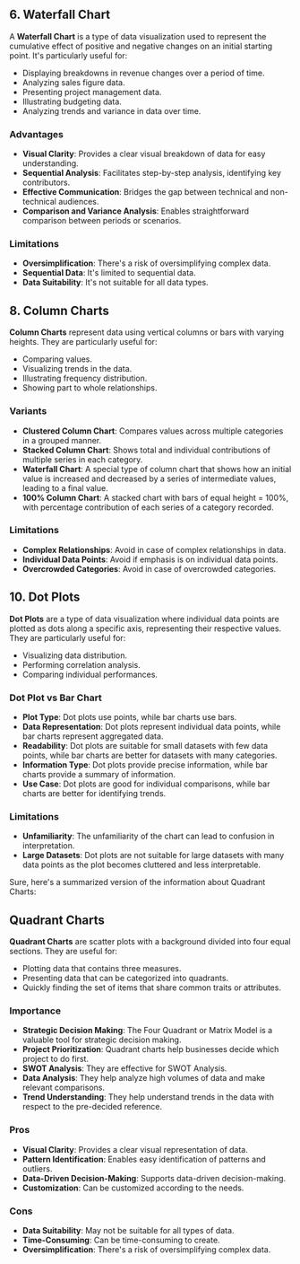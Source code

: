 ## 6. Waterfall Chart

A **Waterfall Chart** is a type of data visualization used to represent the cumulative effect of positive and negative changes on an initial starting point. It's particularly useful for:

- Displaying breakdowns in revenue changes over a period of time.
- Analyzing sales figure data.
- Presenting project management data.
- Illustrating budgeting data.
- Analyzing trends and variance in data over time.

### Advantages

- **Visual Clarity**: Provides a clear visual breakdown of data for easy understanding.
- **Sequential Analysis**: Facilitates step-by-step analysis, identifying key contributors.
- **Effective Communication**: Bridges the gap between technical and non-technical audiences.
- **Comparison and Variance Analysis**: Enables straightforward comparison between periods or scenarios.

### Limitations

- **Oversimplification**: There's a risk of oversimplifying complex data.
- **Sequential Data**: It's limited to sequential data.
- **Data Suitability**: It's not suitable for all data types.

## 8. Column Charts

**Column Charts** represent data using vertical columns or bars with varying heights. They are particularly useful for:

- Comparing values.
- Visualizing trends in the data.
- Illustrating frequency distribution.
- Showing part to whole relationships.

### Variants

- **Clustered Column Chart**: Compares values across multiple categories in a grouped manner.
- **Stacked Column Chart**: Shows total and individual contributions of multiple series in each category.
- **Waterfall Chart**: A special type of column chart that shows how an initial value is increased and decreased by a series of intermediate values, leading to a final value.
- **100% Column Chart**: A stacked chart with bars of equal height = 100%, with percentage contribution of each series of a category recorded.

### Limitations

- **Complex Relationships**: Avoid in case of complex relationships in data.
- **Individual Data Points**: Avoid if emphasis is on individual data points.
- **Overcrowded Categories**: Avoid in case of overcrowded categories.

## 10. Dot Plots

**Dot Plots** are a type of data visualization where individual data points are plotted as dots along a specific axis, representing their respective values. They are particularly useful for:

- Visualizing data distribution.
- Performing correlation analysis.
- Comparing individual performances.

### Dot Plot vs Bar Chart

- **Plot Type**: Dot plots use points, while bar charts use bars.
- **Data Representation**: Dot plots represent individual data points, while bar charts represent aggregated data.
- **Readability**: Dot plots are suitable for small datasets with few data points, while bar charts are better for datasets with many categories.
- **Information Type**: Dot plots provide precise information, while bar charts provide a summary of information.
- **Use Case**: Dot plots are good for individual comparisons, while bar charts are better for identifying trends.

### Limitations

- **Unfamiliarity**: The unfamiliarity of the chart can lead to confusion in interpretation.
- **Large Datasets**: Dot plots are not suitable for large datasets with many data points as the plot becomes cluttered and less interpretable.

Sure, here's a summarized version of the information about Quadrant Charts:

## Quadrant Charts

**Quadrant Charts** are scatter plots with a background divided into four equal sections. They are useful for:

- Plotting data that contains three measures.
- Presenting data that can be categorized into quadrants.
- Quickly finding the set of items that share common traits or attributes.

### Importance

- **Strategic Decision Making**: The Four Quadrant or Matrix Model is a valuable tool for strategic decision making.
- **Project Prioritization**: Quadrant charts help businesses decide which project to do first.
- **SWOT Analysis**: They are effective for SWOT Analysis.
- **Data Analysis**: They help analyze high volumes of data and make relevant comparisons.
- **Trend Understanding**: They help understand trends in the data with respect to the pre-decided reference.

### Pros

- **Visual Clarity**: Provides a clear visual representation of data.
- **Pattern Identification**: Enables easy identification of patterns and outliers.
- **Data-Driven Decision-Making**: Supports data-driven decision-making.
- **Customization**: Can be customized according to the needs.

### Cons

- **Data Suitability**: May not be suitable for all types of data.
- **Time-Consuming**: Can be time-consuming to create.
- **Oversimplification**: There's a risk of oversimplifying complex data.
